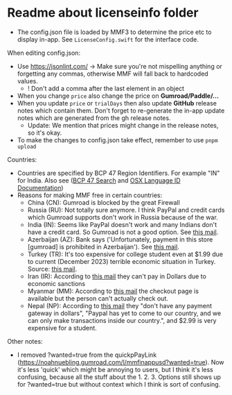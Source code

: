 # Readme about licenseinfo folder

- The config.json file is loaded by MMF3 to determine the price etc to display in-app. See `LicenseConfig.swift` for the interface code.

When editing config.json: 
- Use https://jsonlint.com/ -> Make sure you're not mispelling anything or forgetting any commas, otherwise MMF will fall back to hardcoded values.
  - ! Don't add a comma after the last element in an object
- When you change `price` also change the price on **Gumroad/Paddle/...**
- When you update `price` or `trialDays` then also update **GitHub** release notes which contain them. Don't forget to re-generate the in-app update notes which are generated from the gh release notes.
  - Update: We mention that prices might change in the release notes, so it's okay.
- To make the changes to config.json take effect, remember to use `pnpm upload`

Countries:
- Countries are specified by BCP 47 Region Identifiers. For example "IN" for India. Also see ([BCP 47 Search](https://www.techonthenet.com/js/language_tags.php) and [OSX Language ID Documentation](https://developer.apple.com/library/archive/documentation/MacOSX/Conceptual/BPInternational/LanguageandLocaleIDs/LanguageandLocaleIDs.html))
- Reasons for making MMF free in certain countries:
  - China (CN): Gumroad is blocked by the great Firewall
  - Russia (RU): Not totally sure anymore. I think PayPal and credit cards which Gumroad supports don't work in Russia because of the war.
  - India (IN): Seems like PayPal doesn't work and many Indians don't have a credit card. So Gumroad is not a good option. See [this mail](message:<6F7DBCB6-CF25-4FA4-8EC1-B9ACA7DF414F@icloud.com>).
  - Azerbaijan (AZ): Bank says ('Unfortunately, payment in this store [gumroad] is prohibited in Azerbaijan'). See [this mail](message:<4656428B-A309-4306-AF73-BA8660B805A1@gmail.com>).
  - Turkey (TR): It's too expensive for college student even at $1.99 due to current (December 2023) terrible economic situation in Turkey. Source: [this mail](message:<5C18F7A2-8336-48B5-A458-D6A193CEFFAC@icloud.com>).
  - Iran (IR): According to [this mail](message:<CAHkB1paSesFmjY-AehsPuOUr5WfZACkXCxDuaWtqgdn4kKrcuw@mail.gmail.com>) they can't pay in Dollars due to economic sanctions
  - Myanmar (MM): According to [this mail](message:<0FD140DD-9672-4B29-BEA5-F3EEBAE0736A@gmail.com>) the checkout page is available but the person can't actually check out.
  - Nepal (NP): According to [this mail](message:<CAFf=ELgRHw0d0G10z-JbO7RpiVrkc8Ktjh0QoaFmAG6O2NVw-Q@mail.gmail.com>) they "don't have any payment gateway in dollars", "Paypal has yet to come to our country, and we can only make transactions inside our country.", and $2.99 is very expensive for a student.

Other notes:
- I removed ?wanted=true from the quickpPayLink (https://noahnuebling.gumroad.com/l/mmfinappusd?wanted=true). Now it's less 'quick' which might be annoying to users, but I think it's less confusing, because all the stuff about the 1. 2. 3. Options still shows up for ?wanted=true but without context which I think is sort of confusing.